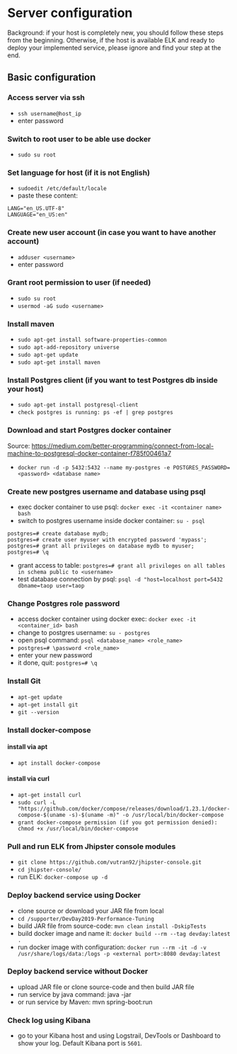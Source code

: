# Server configuration

Background: if your host is completely new, you should follow these steps from the beginning. Otherwise, if the host is available ELK and ready to deploy your implemented service, please ignore and find your step at the end.

## Basic configuration
### Access server via ssh
- `ssh username@host_ip`
- enter password

### Switch to root user to be able use docker
- `sudo su root`

### Set language for host (if it is not English)
- `sudoedit /etc/default/locale`
- paste these content:
```
LANG="en_US.UTF-8"
LANGUAGE="en_US:en"
```

### Create new user account (in case you want to have another account)
- `adduser <username>`
- enter password

### Grant root permission to user (if needed)
- `sudo su root`
- `usermod -aG sudo <username>`

### Install maven
- `sudo apt-get install software-properties-common`
- `sudo apt-add-repository universe`
- `sudo apt-get update`
- `sudo apt-get install maven`

### Install Postgres client (if you want to test Postgres db inside your host)
- `sudo apt-get install postgresql-client`
- `check postgres is running: ps -ef | grep postgres`

### Download and start Postgres docker container
Source: https://medium.com/better-programming/connect-from-local-machine-to-postgresql-docker-container-f785f00461a7
- `docker run -d -p 5432:5432 --name my-postgres -e POSTGRES_PASSWORD=<password> <database name>`

### Create new postgres username and database using psql
- exec docker container to use psql: `docker exec -it <container name> bash`
- switch to postgres username inside docker container: `su - psql`
```
postgres=# create database mydb;
postgres=# create user myuser with encrypted password 'mypass';
postgres=# grant all privileges on database mydb to myuser;
postgres=# \q
```
- grant access to table: `postgres=# grant all privileges on all tables in schema public to <username>`
- test database connection by psql: `psql -d "host=localhost port=5432 dbname=taop user=taop`

### Change Postgres role password
- access docker container using docker exec: `docker exec -it <container_id> bash`
- change to postgres username: `su - postgres`
- open psql command: `psql <database_name> <role_name>`
- `postgres=# \password <role_name>`
- enter your new password
- it done, quit: `postgres=# \q`

### Install Git
- `apt-get update`
- `apt-get install git`
- `git --version`

### Install docker-compose
#### install via apt
- `apt install docker-compose`
#### install via curl
- `apt-get install curl`
- `sudo curl -L "https://github.com/docker/compose/releases/download/1.23.1/docker-compose-$(uname -s)-$(uname -m)" -o /usr/local/bin/docker-compose`
- `grant docker-compose permission (if you got permission denied): chmod +x /usr/local/bin/docker-compose`

### Pull and run ELK from Jhipster console modules
- `git clone https://github.com/vutran92/jhipster-console.git`
- `cd jhipster-console/`
- run ELK: `docker-compose up -d`

### Deploy backend service using Docker
- clone source or download your JAR file from local
- `cd /supporter/DevDay2019-Performance-Tuning`
- build JAR file from source-code: `mvn clean install -DskipTests`
- build docker image and name it: `docker build --rm --tag devday:latest .`
- run docker image with configuration: `docker run --rm -it -d -v /usr/share/logs/data:/logs -p <external port>:8080 devday:latest`

### Deploy backend service without Docker
- upload JAR file or clone source-code and then build JAR file
- run service by java command: java -jar <location to JAR file>
- or run service by Maven: mvn spring-boot:run

### Check log using Kibana
- go to your Kibana host and using Logstrail, DevTools or Dashboard to show your log. Default Kibana port is `5601`.
